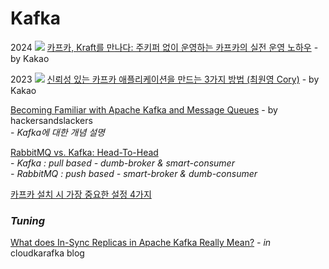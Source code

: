 # Kafka

2024 ![](<../.gitbook/assets/image (8).png>) [카프카, Kraft를 만나다: 주키퍼 없이 운영하는 카프카의 실전 운영 노하우](https://www.youtube.com/watch?v=VIGkd2U_8Ro) - by Kakao

2023 ![](<../.gitbook/assets/image (8).png>) [신뢰성 있는 카프카 애플리케이션을 만드는 3가지 방법 (최원영 Cory)](https://www.youtube.com/watch?v=7_VdIFH6M6Q) - by Kakao

[Becoming Familiar with Apache Kafka and Message Queues](https://hackersandslackers.com/apache-kafka/) - by hackersandslackers\
&#x20; \-  _Kafka에 대한 개념 설명_

[RabbitMQ vs. Kafka: Head-To-Head](https://medium.com/better-programming/rabbitmq-vs-kafka-1779b5b70c41)\
&#x20; \-  _Kafka : pull based - dumb-broker & smart-consumer_\
&#x20; _-  RabbitMQ : push based - smart-broker & dumb-consumer_

[카프카 설치 시 가장 중요한 설정 4가지](https://www.popit.kr/%EC%B9%B4%ED%94%84%EC%B9%B4-%EC%84%A4%EC%B9%98-%EC%8B%9C-%EA%B0%80%EC%9E%A5-%EC%A4%91%EC%9A%94%ED%95%9C-%EC%84%A4%EC%A0%95-4%EA%B0%80%EC%A7%80/)

### _Tuning_

[What does In-Sync Replicas in Apache Kafka Really Mean?](https://www.cloudkarafka.com/blog/what-does-in-sync-in-apache-kafka-really-mean.html) _- in_ cloudkarafka blog

